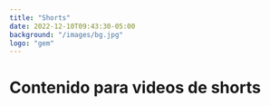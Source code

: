 ```yaml
---
title: "Shorts"
date: 2022-12-10T09:43:30-05:00
background: "/images/bg.jpg"
logo: "gem"
---
```


# Contenido para videos de shorts